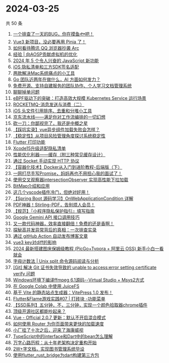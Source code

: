 # 2024-03-25

共 50 条

<!-- BEGIN JUEJIN -->
<!-- 最后更新时间 2024-03-25 00:00:58 +0800 -->
1. [一个排查了一天的BUG，你在摸鱼🐟吧！](https://juejin.cn/post/7348712837849284644)
1. [Vue3 新项目，没必要再用 Pinia 了！](https://juejin.cn/post/7348680291937435682)
1. [如何看待腾讯 QQ 浏览器抄袭 Arc](https://juejin.cn/post/7348830480790814755)
1. [经验 | 向AOSP贡献虚拟机的优化](https://juejin.cn/post/7348830480790618147)
1. [2024 年 5 个令人兴奋的 JavaScript 新功能](https://juejin.cn/post/7348832432080355379)
1. [iOS 隐私清单和三方SDK签名适配](https://juejin.cn/post/7347165355586109477)
1. [两款解决Mac系统痛点的小工具](https://juejin.cn/post/7348352600461901824)
1. [Go 团队近两年在做什么，AI 方面如何发力？](https://juejin.cn/post/7348414849398145062)
1. [免费开源、支持自建服务的团队协作、个人学习文档管理系统](https://juejin.cn/post/7346919387352875042)
1. [聊聊掉单问题](https://juejin.cn/post/7348623091277627402)
1. [eBPF驱动下的突破：打造高效大规模 Kubernetes Service 运行场景](https://juejin.cn/post/7348981169481990195)
1. [ROCKETMQ-消息发送与消费（二）](https://juejin.cn/post/7347125955649896499)
1. [iOS 头文件引用排序、去重和分堆小工具](https://juejin.cn/post/7348651815757905970)
1. [京东流水线——满足你对工作流编排的一切幻想](https://juejin.cn/post/7348762390387589160)
1. [砍一刀：你鄙视完了，我还是中概之星](https://juejin.cn/post/7348623091276873738)
1. [【踩坑实录】vue异步组件加载失败会怎样？](https://juejin.cn/post/7347210988259590154)
1. [【稳定性】从项目风险管理角度探讨系统稳定性](https://juejin.cn/post/7348762390387556392)
1. [Flutter 打印功能](https://juejin.cn/post/7348346618762543131)
1. [Xcode15升级适配隐私清单](https://juejin.cn/post/7348721869086425123)
1. [性能优化利器——缓存（附三种常见缓存设计）](https://juejin.cn/post/7348646483383582770)
1. [通过 Socket 手动实现 HTTP 协议](https://juejin.cn/post/7348643498117890067)
1. [【容器化技术】Docker从入门到进阶教程-后端版（下）](https://juejin.cn/post/7348617988138090537)
1. [一网打尽手写Promise，妈妈再也不用担心我的面试了！](https://juejin.cn/post/7346519210724786210)
1. [使用交叉观察器intersectionObserver 实现高性能下拉加载](https://juejin.cn/post/7348384849404100660)
1. [BitMap介绍和应用](https://juejin.cn/post/7348473946583416832)
1. [这几个vscode插件冷门，但绝对好用！](https://juejin.cn/post/7348721869086113827)
1. [【Spring Boot 源码学习】OnWebApplicationCondition 详解](https://juejin.cn/post/7348474490756317224)
1. [PDF神器！Stirling-PDF，告别烦人会员！](https://juejin.cn/post/7349083937643577384)
1. [【规范】『小程序隐私保护指引』填写指南](https://juejin.cn/post/7348762390386950184)
1. [Google Gemini API 接口调用技巧](https://juejin.cn/post/7348726802449039397)
1. [又一款代码神器，效率直接翻倍！免费的还是香啊！](https://juejin.cn/post/7349047049868967951)
1. [探秘高并发异常背后的真相：一次排查实录](https://juejin.cn/post/7348471873896087603)
1. [通过 gitHub Action 自动发布博客文章](https://juejin.cn/post/7348703569053597733)
1. [vue3  key对diff的影响](https://juejin.cn/post/7346580626319654924)
1. [2024 最新搭建图床保姆级教程 (PicGo+Typora + 阿里云 OSS) 新手小白一看就会](https://juejin.cn/post/7348721869087211555)
1. [字母计数法 | Unix split 命令源码阅读与分析](https://juejin.cn/post/7348832432073244710)
1. [[Git] 解决 Git 证书失效导致的 unable to access:error setting certificate verify 问题](https://juejin.cn/post/7348753930237378600)
1. [Windows环境下编译ffmpeg 6.1源码--Virtual Studio + Msys2方式](https://juejin.cn/post/7348753930237034536)
1. [在 Google Colab 中使用 JuiceFS](https://juejin.cn/post/7348726802449186853)
1. [基于 Vite 的静态站点生成器：VitePress 1.0 发布！](https://juejin.cn/post/7348715168572555316)
1. [Flutter&Flame游戏实践#07 | 打砖块 -功能菜单](https://juejin.cn/post/7348707728922476563)
1. [【SSD系列】五分钟，不，三分钟，实现一个颜色拾取器chrome插件](https://juejin.cn/post/7348289379055665191)
1. [顶级开源社区都能吵起来？](https://juejin.cn/post/7348659175927857162)
1. [Vue - Official 2.0.7 更新：默认不开启混合模式](https://juejin.cn/post/7348999610206453779)
1. [如何使用 Router 为你页面带来更快的加载速度](https://juejin.cn/post/7349189143798399003)
1. [小厂挂了十次之后，迎来了海康威视](https://juejin.cn/post/7349107210658299940)
1. [TypeScript中的interface和Dart中的bean怎么理解](https://juejin.cn/post/7349041579275239450)
1. [万字心路历程：从十年老架构决定重构开始](https://juejin.cn/post/7348832432080830515)
1. [2W+字文档，实现图书管理系统毕设](https://juejin.cn/post/7348463942404407337)
1. [使用flutter_rust_bridge为dart构建第三方包](https://juejin.cn/post/7349182232441274380)
<!-- END JUEJIN -->